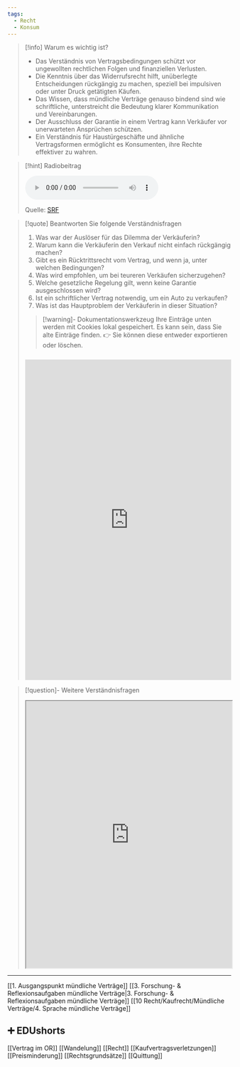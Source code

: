 ```yaml
---
tags:
  - Recht
  - Konsum
---
```

>[!info] Warum es wichtig ist?
>- Das Verständnis von Vertragsbedingungen schützt vor ungewollten rechtlichen Folgen und finanziellen Verlusten.
>- Die Kenntnis über das Widerrufsrecht hilft, unüberlegte Entscheidungen rückgängig zu machen, speziell bei impulsiven oder unter Druck getätigten Käufen.
>- Das Wissen, dass mündliche Verträge genauso bindend sind wie schriftliche, unterstreicht die Bedeutung klarer Kommunikation und Vereinbarungen.
>- Der Ausschluss der Garantie in einem Vertrag kann Verkäufer vor unerwarteten Ansprüchen schützen.
>- Ein Verständnis für Haustürgeschäfte und ähnliche Vertragsformen ermöglicht es Konsumenten, ihre Rechte effektiver zu wahren.

>[!hint] Radiobeitrag
>
><audio controls><source src="https://download-media.srf.ch/world/audio/Espresso-radio/2024/03/Espresso-radio-73819260-2622-4a2a-8607-b214223a35d3.mp3"></audio>
>
>Quelle: [SRF](https://www.srf.ch/sendungen/kassensturz-espresso/rechtsfragen/kaufrecht/occasionsauto-muendlicher-vertrag-kann-ich-jetzt-noch-zuruecktreten)

>[!quote] Beantworten Sie folgende Verständnisfragen
>1. Was war der Auslöser für das Dilemma der Verkäuferin?	
>2. Warum kann die Verkäuferin den Verkauf nicht einfach rückgängig machen?	
>3. Gibt es ein Rücktrittsrecht vom Vertrag, und wenn ja, unter welchen Bedingungen?	
>4. Was wird empfohlen, um bei teureren Verkäufen sicherzugehen?	
>5. Welche gesetzliche Regelung gilt, wenn keine Garantie ausgeschlossen wird?	
>6. Ist ein schriftlicher Vertrag notwendig, um ein Auto zu verkaufen?	
>7. Was ist das Hauptproblem der Verkäuferin in dieser Situation?
>
>>[!warning]- Dokumentationswerkzeug 
>Ihre Einträge unten werden mit Cookies lokal gespeichert. Es kann sein, dass Sie alte Einträge finden. 
>👉 Sie können diese entweder exportieren oder löschen.
>#####
><iframe src="https://app.Lumi.education/api/v1/run/dw_E7K/embed" width="100%" height="720" frameborder="0" allowfullscreen="allowfullscreen" allow="geolocation *; microphone *; camera *; midi *; encrypted-media *"></iframe>

>[!question]- Weitere Verständnisfragen
><iframe width="100%" height="600" src="https://app.Lumi.education/run/okAguZ" allowfullscreen allow="geolocation *; autoplay; encrypted-media"></iframe>

---
[[1. Ausgangspunkt mündliche Verträge]]
[[3. Forschung- & Reflexionsaufgaben mündliche Verträge|3. Forschung- & Reflexionsaufgaben mündliche Verträge]]
[[10 Recht/Kaufrecht/Mündliche Verträge/4. Sprache mündliche Verträge]]

## ➕ EDUshorts
[[Vertrag im OR]]
[[Wandelung]]
[[Recht]]
[[Kaufvertragsverletzungen]]
[[Preisminderung]]
[[Rechtsgrundsätze]]
[[Quittung]]
